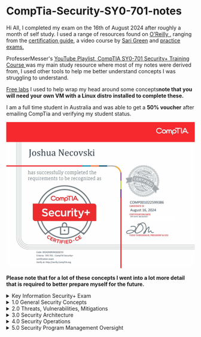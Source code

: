 # CompTia-Security-SY0-701-notes

Hi All, I completed my exam on the 16th of August 2024 after roughly a month of self study. I used a range of resources found on [O'Reilly ](https://www.oreilly.com/), ranging from the [certification guide](https://www.oreilly.com/library/view/comptia-security-sy0-701/9781835461532/), a video course by [Sari Green](https://www.oreilly.com/library/view/comptia-security-sy0-701/9780138251062/) and [practice exams.](https://www.oreilly.com/library/view/comptia-security-sy0-701/9780138225568/) 

ProfesserMesser's [YouTube Playlist, CompTIA SY0-701 Security+ Training Course ](https://www.youtube.com/playlist?list=PLG49S3nxzAnl4QDVqK-hOnoqcSKEIDDuv) was my main study resource where most of my notes were derived from, I used other tools to help me better understand concepts I was struggling to understand. 

[Free labs](https://www.101labs.net/comptia-security/) I used to help wrap my head around some concepts**note that you will need your own VM with a Linux distro installed to complete these.**

I am a full time student in Australia and was able to get a **50% voucher** after emailing CompTia and verifying my student status.

<img src="https://github.com/Feshovski/CompTia-Security-SY0-701-notes/blob/main/CompTIA%20Certificate.png?raw=true" width="600"/>

**Please note that for a lot of these concepts I went into a lot more detail that is required to better prepare myself for the future.**

<details>
<summary>Key Information Security+ Exam</summary>

# How to pass your SY0-701 Security+ Exam

## Pre-text

The most popular technology certification in the world

### Career Growth
- Security+ builds a great foundation

### Professional prerequisite
- Personal knowledge and satisfaction.

### Computing Technology Industry Association (CompTIA)
- The largest provider of vendor-neutral IT certifications
- Members include IT resellers, IT distributors, IT manufacturers, and IT training centers.

---

## Exam Specifications:

- **90-minute exam**, maximum of **90 questions**
- **Passing score**: 750 on a scale of 100-900

| Domain | % of Exam |
|--------|-----------|
| 1.0 - General Security Concepts | 12% |
| 2.0 - Threats, Vulnerabilities, and Mitigations | 22% |
| 3.0 - Security Architecture | 18% |
| 4.0 - Security Operations | 28% |
| 5.0 - Security Program Management and Oversight | 20% |

---

## Exam Types:

- **Multiple Choice**
  - Single, multiple answers

- **Performance-based**
  - Complete a task
  - Matching, sorting, drag-and-drop, etc.

---

## CompTIA Certification Objectives

- [Exam objectives](https://www.comptia.org/training/resources/exam-objectives/comptia-security-701-exam-objectives)
- Get as much hands-on as possible
- CompTIA Security+ labs


</details>

<details>
<summary>1.0 General Security Concepts</summary>
  
# 1.1 Security Controls
  
Security controls help prevent security events to help minimize impact and limit damage done by threat actors. Assets to consider are data, physical property, computer systems, and more.

### Technical Controls: Controls implemented using systems
- Operating system control
- Firewalls, anti-virus, etc.

### Managerial Controls: Administrative controls associated with security design and implementation
- Security policies, standard operating procedures
- Governance, policies, procedures, and strategies for managing risk within an organization
- Typically associated with legal

### Operational Controls: Controls implemented by people instead of systems
- Security guards, awareness programs
- Guard Shack

### Physical Controls: Limits physical access
- Guard shack can be physical or operational
- Fences, locks
- Badge readers

### Security Controls Categories
| Categories   | Preventive           | Deterrent            | Detective            | Corrective         | Compensating        | Directive                     |
|--------------|----------------------|----------------------|----------------------|--------------------|---------------------|------------------------------|
| Technical    | Firewall             | Splash Screen        | System logs          | Backup recovery    | Block instead of patch | File Storage policies        |
| Managerial   | On-boarding policy   | Threat of demotion   | Review login reports | Policies for reporting issues | Separation of duties | Compliance policies          |
| Operational  | Guard shack          | Front Reception Desk | Property patrols     | Contacting law enforcement | Guard duties        | Security Policy Training     |
| Physical     | Door lock            | Posted Warning Sign  | Motion detectors     | Fire Extinguisher  | Backup generator    | Signs: Authorised personnel only |

These are not inclusive lists: There are many categories of controls, and some organizations will combine types. There are multiple security controls for each category and type. Some security controls may exist in multiple types or categories. New security controls are created as systems and processes evolve. Your organization may use very different controls.

### Types of Security Controls

#### Preventive: Blocks access to a resource
**Prevent access:**
- Firewall rules
- Follow security policy
- Guard shack checks all identification
- Enable door locks

#### Deterrent: Discourages an intrusion attempt, does not directly prevent access
**Makes an attacker think twice:**
- Application splash screens
- Threat of demotion
- Front reception desk
- Posted warning signs

#### Detective: Identify and log an intrusion attempt, may not prevent access
**Find the issue:**
- Collect and review system logs
- Review login reports
- Regularly patrol the property
- Enable motion detectors

#### Corrective: Apply a control after an event has been detected, reverse the impact of an event, and continue operating with minimal downtime
**Correct the problem:**
- Restoring from backups can mitigate a ransomware infection
- Create policies for reporting security issues
- Contact law enforcement to manage criminal activity
- Use a fire extinguisher

#### Compensating: Control using other means, existing controls aren't sufficient, may be temporary
**Prevent the exploitation of a weakness:**
- Firewall blocks a specific application instead of patching the app
- Implement a separation of duties
- Require simultaneous guard duties
- Generator used after power outage

#### Directive: Direct a subject towards security compliance, a relatively weak security control
**Do this, please:**
- Store all sensitive files in a protected folder
- Create compliance policies and procedures
- Train users on proper security policy
- Post a sign for "Authorised Personnel Only"

# 1.2 The CIA Triad

The CIA Triad is an easy way to remember the fundamentals of I.T Security.

![image](https://github.com/user-attachments/assets/85255377-34d1-4bb9-98c7-9d9479815c8f)


### Confidentiality:
- Prevent disclosure of information to unauthorized individuals or systems.

### Integrity:
- Ensure data is stored and transferred as intended.

### Availability:
- Systems and networks must be up and running.

## Diving deeper into the above:

### Confidentiality: Certain information should only be known to certain people.
- Prevent unauthorized information disclosure.
- Encrypt messages so only certain people can read them.
- Selectively restrict access to a resource using access controls.
- Two-factor authentication.

### Integrity: Data is stored and transferred as intended.
- Any modification to the data would be identified.
- Hashing ensures integrity by producing a unique hash value for data; the value will change if the data is altered in any way.
- Digital signatures take a hash and encrypt it with an asymmetric encryption algorithm to further verify the integrity of the data.
- Certificates combined with digital signatures will further ensure verification.
- Non-repudiation provides proof of integrity, and can be asserted to be genuine.

### Availability: Information is accessible to authorized users.
- **Redundancy**: Build services that will always be available.
- **Fault tolerance**: Ensure that a system will continue to run even when a failure occurs.
- **Patching**: Ensure the systems are always as stable as possible and up to date with security patches to reduce the chances of an exploit.

# 1.2 Non-repudiation

You can't deny what you've said. It can be compared to signing a contract, your signature adds non-repudiation, and others can verify your signature.

### Proof of integrity:
Verify data does not change. The data remains accurate and consistent.

In Cryptography, we can use a hash:
- Represents data as a short string of text
- A message digest, a fingerprint
- If the data changes, the hash changes
- Doesn't necessarily associate data with an individual, it will only tell you if the data has changed

### Proof of origin:
- **Integrity**: Prove the message was not changed
- **Authentication**: Prove the source of the message
- **Non-repudiation**: Make sure the signature isn't fake

### Asymmetric Encryption:
- Sign with the private key and an associated public key.

### Creating a digital signature:
1. The sender uses their private key to encrypt (sign) a hash of the message, creating a digital signature.
2. The recipient uses the sender's public key to decrypt the digital signature. If the decrypted hash matches the hash of the received message, it verifies that the message was sent by the holder of the private key and that it has not been altered.

This method is used to ensure authenticity and integrity of the message, but not confidentiality.

# 1.2 AAA Framework: Authentication, Authorisation and Accounting

A security model used to control access to compute resources, ensure secure communication, and manage user identities.

### Identification:
This is who you claim to be, usually your username.

### Authentication:
To verify the identity of a user or system. It requires users to provide credentials to confirm their identity.
- Password login
- Biometric scanning
- Multi-factor authentication

### Authorisation:
Based on your identification and authentication, what access do you have?
- Access Control Lists (ACL)
- Role-based access controls (RBAC)
- Attribute-based access control (ABAC)

### Accounting:
To track user activities and resource usage. It involves logging and monitoring user actions to create an audit trail.
- Logging access attempts
- Tracking user actions
- Usage reports

An organisation has a trusted Certificate Authority (CA). Most organisations maintain their own CAs.

The organisation will create a certificate for a device, and it is further used as an authentication factor to verify that it really was digitally signed by the CA.

### Authorisation Models:

The user or device has now authenticated, and we need to apply an authorisation model. Associating individual users' access rights does not scale well. Using an authorisation model to define roles, organisations, attributes, and other types of characteristics is more effective.

The use of an authorisation model will help reduce complexity and create a clear relationship between the user and the resource. Instead of mapping every individual user to an abstraction (group), it is easier to allocate permissions to them all.

# 1.2 Gap Analysis

Where you are compared to where you want to be.  
The "gap" between the two.

A baseline will give you something to work towards, and an idea on where the goal should be. Also categorised as an internal set of goals.

### Compare and Contrast:
- Examine the current processes
- Research existing IT systems
- Evaluate existing security policies
- Identify weaknesses, along with the most effective processes

A detailed analysis can help examine broad security categories and break those into smaller, more manageable segments.

### The analysis report: The final comparison.
- Detailed baseline objectives
- A clear view of the current state

"How to get from where you are, to where you want to be"
![image](https://github.com/user-attachments/assets/7572ca03-6048-4740-9144-f44249b43186)

# 1.2 Zero Trust Security Model

Many networks are relatively open on the inside.

Zero Trust is a holistic approach to network security, covering every device, every process, and every user on the network.
- Never trust, always verify - Micro segmentation and least privilege access principles 
- Everything must be verified
- Nothing is inherently trusted
- Multi-factor authentication, encryption, system permissions, additional firewalls, monitoring and analytics, etc.

### Planes of operation: Split the network into functional planes
- Applies to physical, virtual, and cloud components.

### Data plane: 
The part of the device performing the security process, a switch, router, or firewall. Tools that help move data from one part of the network to another.
- Process the frames, packets, and network data
- Processing, forwarding, trunking, encrypting, NAT
![image](https://github.com/user-attachments/assets/30172513-a9c1-4362-aeb7-cac486dd2e49)


### Control plane: 
This is where we manage all of the actions occurring in the data plane.
- Define policies and rules
- Determine how packets should be forwarded
- Routing tables, session tables, NAT tables

### Adaptive Identity: 
A dynamic approach to managing user identities and access privileges within an IT environment.
- **Behavioural Analysis**: Monitoring and analysing user behaviour to detect anomalies that may indicate potential security risk.
- **Risk-Based Authentication**: Adjusting authentication requirements based on the assessed risk level, such as requiring multi-factor authentication for high-risk activities.
- **Contextual Awareness**: Considering various factors such as the user's location, device, and time of access to make real-time access decisions.
- **Continuous Monitoring**: Continuously assessing user activities to update risk profiles and dynamically adjust access controls.

### Threat Scope Reduction:
- Decrease the number of possible entry points.

### Policy-Driven Access Control:
- Combine the adaptive identity with a predefined set of rules.

### Security Zones: 
Security is more than a one-to-one relationship.

Where are you coming from and where are you going:
- Trusted, untrusted
- Internal network, external network
- VPN 1, VPN 5, VPN 11
- Marketing, IT, accounting, human resources.

Using Zones may be enough by itself to deny access:
- For example, Untrusted to Trusted zone traffic.
Some zones are implicitly trusted:
- For example, Trusted to Internal zone traffic.

### Policy Enforcement Point (PEP): 
Subjects and systems, end-users, applications, and non-human entities.
- A gatekeeper, all traffic must pass through this point to decide if the traffic is allowed through the PEP or not.
- Allow, monitor, and terminate connections.

### Applying Trust in the Planes:

#### Policy Decision Point (PDP):
- There's a process for making an authentication decision.

#### Policy Engine:
- Evaluates each access decision based on policy and other information sources.
- Grant, deny, or revoke access.

#### Policy Administrator:
- Communicates with the policy enforcement point.
- Generates access tokens or credentials.
- Tells the PEP to allow or disallow access.
  
### Zero Trust Across Planes
![image](https://github.com/user-attachments/assets/8aac0e3d-50c0-4e1e-a5eb-98653bd7b0e2)

# 1.2 Physical Security

### Barricades / Bollards: Prevent access
- Channel people through a specific access point
- Keeps other things out
- Allow people, prevent cars and trucks
- Identify safety concerns and prevent injury
- Can be used to an extreme: concrete barriers/bollards, moats.

### Access Control Vestibules: 
A room you must pass through to gain access to the rest of the building.
- All doors are normally unlocked, opening one door causes others to lock.
- Or all doors are normally locked, unlocking one door prevents others from being unlocked.
- One door open/other locked. When one is open, the other cannot be unlocked.
- One at a time, controlled groups, managed through an area.
- They are designed to allow or control access through a particular area.

### Fencing: 
Builds a perimeter, usually very obvious.
- Transparent or opaque, see through the fence (or not)
- Robust
- Prevent climbing, razor wire or built high.

### Video Surveillance: 
CCTV, can be used to replace physical guards.
- Camera features are important, motion recognition to alarm and alert when something moves.
- Object detection can identify a license plate or person's face.
- Networked together and recorded over time.

### Guards and Access Badges:
- Physical protection at the reception area of a facility.
- Validates identification of existing employee.
- Two-person integrity/control to minimize exposure to an attack, no single person has access to a physical asset.
- Access badge to provide a picture, name, or other details, it must be worn at all times and is electronically logged.

### Lighting: 
More light means more security.
- Attackers avoid the light, Non-IR cameras can see better.
- Specialized design for better overall light, lighting angles may be important for facial recognition.

### Sensors: 
Infrared, detects infrared radiation in both light and dark areas, common in motion detectors.
- Pressure, detects a change in force, floor, and window sensors.
- Microwave detects movement across a large area.
- Ultrasonic signals receive reflected sound waves, it will detect motion and collision detection, etc.

# 1.2 Deception and Disruption

### Honeypots: Attracts the bad guys and trap them there.
- Helps you see what type of attacks are being used and what type of systems they are trying to attack.
- Virtual world that attracts automated systems/attackers.

### Honeynets: 
A real network including more than a single device.
- Servers, workstations, routers, switches, firewalls, etc.
- A larger deception network with one or more honeypots in hopes to keep attackers interested.

### Honeyfiles: 
Attract attackers with fake files/information.
- Something bright and shiny
- Bait for the honeynet (e.g., `passwords.txt`)
- Add many honeyfiles to file shares.
- An alert is sent if the file is accessed, a virtual bear trap.

### Honeytokens: 
Traceable data to track the malicious actors.
- Adds traceable data to the honeynet.
- If the data is stolen, you'll know where it came from.
- API credentials that do not actually provide access but a notification is sent to you when they're used.
- Fake email addresses, constantly monitor the internet to see who posts it.
- Honeytokens can be any type of data, database records, browser cookies, web page pixels, etc.

# 1.3 Change Management

### How to make a change: 
You need to go through a formal process to make sure the change will work properly.
- Upgrade software
- Patch an application
- Change firewall configuration
- Modify switch ports

One of the most common risks in the enterprise:
- Occurs very frequently
- A system that is less updated is probably less secure
- Often overlooked or ignored

### Have clear policies:
- Frequency, duration, installation process, rollback procedures.

Sometimes extremely difficult to implement:
- It's hard to change corporate culture.

### Change Approval Process:
A formal process for managing change to maintain the uptime and availability of our systems and ensure everyone is informed.
- Avoid downtime, confusion, and mistakes.

A typical approval process:
1. Complete the request forms
2. Determine the purpose of the change
3. Identify the scope of the change
4. Schedule a date and time for the change
5. Determine affected systems and the impact
6. Analyze the risk associated with the change
7. Get approval from the change control board
8. Get end-user acceptance after the change is complete.

### Ownership:
Involves assigning responsibility for managing and overseeing the change process to specific individuals or groups.
- Clear accountability
- Decision-making authority
- Leadership and guidance

### Stakeholders:
- Individuals or groups affected by or having an interest in the change
- Support and buy-in
- Providing input and feedback
- Managing resistance, addressing concerns early
- Maintaining communication

### Impact Analysis:
- Assess how the change will affect various aspects of the organization
- Identify risk
- Evaluating effects on business processes
- Planning resource allocation
- Setting expectations

### Determine a risk value:
- High, medium, or low.

The risks can be minor or far-reaching:
- The "fix" doesn't really fix anything
- The fix breaks something else
- Operating system failures
- Data corruption

### What's the risk with not making the change?
- Security vulnerability
- Application unavailability
- Unexpected downtime to other services

### Test results: Sandbox Testing Environment
- You can perform as many tests as you'd like and you'd have no effect on production systems.
- A technological safe space where you can make mistakes, try different techniques and perform extensive testing after the fact to see if the update worked correctly.
- Try the upgrade and apply the patch.
- Test and confirm before deployment.
- Confirm the backout plan, move everything back to the original. A sandbox can't consider every possibility.

### Backout Plan:
You should always have a way to revert your changes, prepare for the worst, hope for the best.
- Always create backups before making any changes to a system.

### Maintenance window: 
Finding time to implement a change.
- When is the change happening? 
- During the workday may not be the best option. Potential downtime would affect a large part of production.
- Overnights are often a better choice. (Especially challenging for 24-hour production schedules)
- The time of the year may be a consideration, retail networks are frozen during the holiday season.

### Standard Operating Procedure:
Change management is critical; it affects everyone in the organization.
- The process must be well documented
- Should be available on the intranet with all standard processes and procedures
- Changes to the process are reflected in the standard.


# 1.3 Technical Change Management

### Put the change management process into action: 
Execute the plan.
- There's no such thing as a simple upgrade, it can have many moving parts.
- Separate events may be required.
- Change management is often concerned with "what" needs to change.
- The technical team is concerned with "how" to change it.

### Allow/Deny list: 
Any application can be dangerous.
- Vulnerabilities
- Trojan Horses
- Malware
- Security Policy can control app execution, allow/deny list.

#### Allow List:
- Nothing runs unless it's approved.
- Very restrictive.

#### Deny List:
- Nothing on the "bad list" can be executed.
- Antivirus, anti-malware.

### Restricted Activities:
- The scope of a change is important, defines exactly which components are covered.
- A change approval isn't permission to make any change, the change control approval is very specific.
- The scope may need to be expanded during the change window, it's impossible to prepare for all possible outcomes.
- The change management process determines the next steps, there are processes in place to make sure the change is successful.

### Downtime:
Services will eventually be unavailable.
- The change process can be disruptive.
- Usually scheduled during non-productive hours.
- For systems working 24/7, try to prevent any downtime by switching to a secondary system, upgrade the primary, then switch back.
- Minimize any downtime events, the process should be as automated as possible, switch back to secondary system if issues appear, should be part of the backout plan.
- Send emails and calendar updates.

### Restarts: 
It's common to require a restart.
- Implement the new configuration.
- Reboot the OS, power cycle the switch, bounce the service.
- Can the system recover from a power outage?

### Legacy Applications:
Some applications were here before you arrived.
- They'll be here when you leave.
- Often no longer supported by the developer, you're not the support team.
- Fear of the unknown, face your fears and document the system. It may not be as bad as you think!
- May be quirky, create specific processes and procedures. You'll become the expert!!

### Dependencies: 
To complete A, you must complete B.
- A service will not start without other active services.
- An application requires a specific library version.
- Modifying one component may require changing or restarting other components, this can be challenging to manage.
- Dependencies may occur across systems, upgrade the firewall code first, then upgrade the firewall management software.

### Documentation: 
It can be challenging to keep up with changes.
- Documentation can become outdated very quickly.
- Required with the change management process.
- Updating diagrams, modifications to network configurations, address updates.
- Updating policies/procedures, adding new systems may require new procedures.

### Version Control: 
Track changes to a file or configuration data over time.
- Easily revert to a previous setting.
Many opportunities to manage versions, router configurations, Windows OS patches, application registry entries.


# 1.4 Public Key Infrastructure (PKI) and Cryptography

### Policies, procedures, hardware, software, people:
- Responsible for creating, distributing, managing, storing, and revoking digital certificates.
- This is a big endeavor and requires a lot of planning.
- PKI is also referred to as the binding of public keys to people or devices, the certificate authority. It's all about trust.

### Symmetric Encryption: A single, shared key
- Encrypt with the key.
- Decrypt with the same key.
- If it gets out, you'll need a new key.
- Secret key algorithm, a shared secret.
- Doesn't scale very well, challenging to distribute.
- Difficult above 10 or more members.
- Very fast to use, less overhead than asymmetric encryption, often combined with asymmetric encryption.


### Asymmetric Encryption: Two or more mathematically related keys
- Private key, kept private.
- Public key, anyone can see this key.
- The private key is the only key that can decrypt data encrypted with the public key. You can't derive the private key from the public key.

### The Key Pair: Asymmetric encryption, Public Key Cryptography
- Everyone can have the public key, only Alice has access to the private key.
![image](https://github.com/user-attachments/assets/68ce42cf-884b-4377-bb29-33a9b31ad101)


### Key Generation:
- Build both the public and private key at the same time.
- Lots of randomization.
- Large prime numbers.
- Lots and lots of maths.

### Key Escrow: Someone else holds your decryption keys
- Your private keys are in the hands of a third party.
- This may be within your own organization.
- This can be a legitimate business arrangement, a business might need access to employee information.
- Government agencies may need to decrypt partner data.
- Handing your private key to someone else may seem controversial; however, it is sometimes necessary.


# 1.4 Encrypting Data

### Encrypting stored data, protecting data on storage devices:
- SSH, hard drive, USB drive, cloud storage, etc.
- This is data at rest.

### Full-disk and partition/volume encryption:
- BitLocker, FileVault, etc.

### File Encryption:
- EFS (Encrypting File System).
- Many third-party utilities perform the same result.

### Database Encryption: Protecting stored data, and the transmission of that data:
- Transparent encryption: Encrypts all database information with a symmetric key.
- Record-level encryption: Encrypt individual columns, use separate symmetric keys for each column.
- Transport encryption: Protect data traversing the network. Browsers communicate using HTTPS.
- VPN (Virtual Private Network): Encrypts all data transmitted over the network, regardless of the application. Client-based VPN using SSL/TLS, site-to-site VPN using IPsec.

### Encryption Algorithms: There are many different ways to encrypt data, the same formula must be used during encryption and decryption:
- Both sides decide on the algorithm before encrypting data, the details are often hidden from the end-user.
- There are advantages and disadvantages between algorithms: Security level, speed, complexity of implementation.

### Cryptographic Keys: There is very little that isn't known about the cryptographic process:
- The algorithm is usually a known entity.
- The only thing you don't know is the key.
- The key determines the output, encrypted data, hash value, digital signature.
- Similar to a door lock.

### Key Lengths: Larger keys tend to be more secure:
- Prevent brute-force attacks.
- Attackers can try every possible key combination.

### Symmetric Encryption:
- 128-bit or larger symmetric keys are common.
- These numbers get larger and larger as time goes on.

### Asymmetric Encryption:
- Complex calculations of prime numbers.
- Larger keys than symmetric encryption.
- Common to see key lengths of 3072 bits or larger.

### Key Stretching: Make a weak key stronger by performing multiple processes:
- Hash a password, hash the hash of the password, and continue.
- Brute-force attacks would require reversing each of those hashes, they'd have to spend much more time to decrypt.


# 1.4 Key Exchange

### A logistical challenge: How do you share an encryption key across an insecure medium without physically transferring the key?

#### Out-of-band key exchange: Don't send the symmetric key over the net:
- Telephone
- Courier
- In-person, etc.

#### In-band key exchange: On the network:
- Protect the key with additional encryption.
- Use asymmetric encryption to deliver a symmetric key.

#### Real-time encryption/decryption: Share a symmetric session key using asymmetric encryption:
- Client encrypts a random (symmetric) key with a server's public key.
- The server decrypts this shared key and uses it to encrypt data.
- This is the session key.

#### Symmetric key from asymmetric keys:
- Use public and private key cryptography to create a symmetric key.


# 1.4 Encryption Technologies

### Trusted Platform Module (TPM)
- A specification for cryptographic functions.
- Cryptography hardware on a device.
- Cryptographic processor, random number generator, key generators.
- Persistent memory, unique keys burned in during manufacturing.
- Versatile memory, stores keys, hardware configuration information, securely stores BitLocker keys.
- Password protected, no dictionary attacks.

### Hardware Security Module (HSM)
- Securely stores thousands of cryptographic keys.
- Used in large environments.
- Clusters, redundant power.
- High-end cryptographic hardware, plug-in card or separate hardware device.
- Key backup, secure storage in hardware.
- Cryptographic accelerators, offload CPU overhead from other devices.

### Key Management System
- On-premises, cloud-based, many different keys for many different services.
- Manage all keys from a centralized manager, separate the encryption keys from the data.
- Create keys for specific services or cloud providers (SSL/TLS, SSH, etc.).
- Associate keys with specific users, rotate keys on regular intervals.
- Log key use and important events.

### Keeping Data Private
- Our data is located in many different places: mobile phones, cloud, laptops, etc.
- The most private data is often physically closest to us.
- Attackers are always finding new techniques, it's a race to stay one step ahead.
- Data is changing constantly, we need to keep the data protected.

### Secure Enclave
- A protected area for our secrets.
- Often implemented as a hardware processor.
- Isolated from the main processor.
- Many different technologies and names.
- Provides extensive security features.
- Has its own boot ROM.
- Monitors the system boot process.
- True random number generator.
- Real-time memory encryption.
- Root cryptographic keys.
- Performs AES encryption in the hardware device AND MORE.


# 1.4 Data Obfuscation

### The Process of Making Something Easy to Understand to Making It Unclear
- It's now much more difficult to understand.
- If you know how the obfuscation is done, you'll be able to gain access to the data.
- The idea is you're hiding information in plain sight. Only if you know how it's hidden, you'll recognize there's data hidden within that object.
- Hiding information inside an image is known as Steganography.

### Steganography
- Greek for "Concealed writing."
- Security through obscurity.
- The message is invisible, but it's stored within the data contained within the image.
- The covertext, the container document or file.

#### Common Steganography Techniques:
- **Network-based**: Embed message in TCP packets.
- **Image-based**: Embed the message in the image itself.
- **Invisible Watermarks**: Yellow dots on printers (machine identification code).
- **Audio Steganography**: Modify the digital video file, interlace a secret message within the audio. Similar technique to image steganography.
- **Video Steganography**: A sequence of images, use image steganography on a larger scale, manage the signal-to-noise ratio, potentially transfer much more information.

### Tokenization
- Replace sensitive data with a non-sensitive placeholder.
- Example: SSH 266-12-1112 becomes 691-61-8539. We are able to match the two together behind the scenes and transfer it across the network. On the other side, it will make that switch to what the actual number might be.
- An attacker capturing the card numbers can't use them later.
- This isn't encryption or hashing, as the original data and token aren't mathematically related.
![image](https://github.com/user-attachments/assets/18a49b79-71e7-48ca-864a-f8b45fcc924d)


### Data Masking
- Data obfuscation, hide some of the original data.
- Protects PII (Personally Identifiable Information) and other sensitive data.
- May only be hidden from view, the data may still be intact in storage. Control the view based on permissions.
- Many different techniques: substituting, shuffling, encrypting, masking out, etc.

# 1.4 Hashes

### The Process That Transforms Input Data of Any Size into a Fixed-Length String of Characters
- Represent data as a short string of text.
  - A message digest.
  - Fingerprint.

### One-Way Trip
- Impossible to recover the original message from the digest.
- Used to store passwords, ensuring confidentiality.

### Verify a Downloaded Document is the Same as the Original
- Ensures **Integrity**.

### Can Be a Digital Signature
- Provides **Authentication**.
- Ensures **Non-repudiation**.
- Ensures **Integrity**.

### Collision
- Hash Functions:
  - Take an input of any size.
  - Create a fixed-size string.
  - The result is a message digest or checksum.

#### The Hash Should Be Unique
- Different inputs should never create the same hash.
- If they do, it's a **collision**.
![image](https://github.com/user-attachments/assets/ed896ca3-efdd-4e4a-a64d-2fab905b7c4e)

#### MD5 Has a Collision Problem
- Found in 1996.
- **Don't use MD5 for anything important**.

### Practical Hashing: Verify a Downloaded File
- Hashes may be provided on the download site.
- Compare the downloaded file hash with the posted hash value to verify integrity.

### Password Storage
- Instead of storing the password, store a **salted hash**.
- Compare hashes during the authentication process.
- **Nobody ever knows your actual password**.

### Adding Some Salt
- **Salt**: Random data added to a password when hashing.
  - Every user gets their own random salt, the salt is commonly stored with the password.
  - **Rainbow tables** won't work with salted hashes, as an additional random value is added to the original password.
  - This slows down brute-force attempts, though it doesn't completely stop reverse engineering.

### Digital Signatures
- Proves the message was not changed: **Integrity**.
- Proves the source of the message: **Authentication**.
- Ensures the signature isn't fake: **Non-repudiation**.

#### Sign with the Private Key
- The message doesn't need to be encrypted.
- **Nobody else can sign this**.

#### Verify with the Public Key
- Any change in the message will invalidate the signature.


# 1.4 Blockchain Technology

### A Distributed Ledger to Track Transactions
- Everyone on the blockchain network maintains the ledger.
- Records and replicates to anyone and everyone.
- Practical applications include:
  - Payment processing.
  - Digital identification.
  - Supply chain monitoring.
  - Digital voting.

### The Blockchain Process
1. **Transaction Request**: The transaction could be any digital transaction, such as transferring bitcoins, medical records, data backups, or transferring house title information.
2. **Transaction Sent to Network**: The transaction is sent to every computer (or node) in a decentralized network to be verified.
3. **Verification and Block Creation**: The verified transaction is added to a new block of data, containing other recently verified transactions.
4. **Secure Code Calculation**: A secure code (hash) is calculated from the previous blocks of transaction data in the blockchain. The hash is added to the new block of verified transactions.
5. **Block Addition**: The block is added to the end of the blockchain, and the blockchain is updated across all nodes in the network for security.

### Security of the Blockchain
- If any blocks are altered, its hash and all following hashes in the chain are automatically recalculated.
- The altered chain will no longer match the chains stored by the rest of the network and will be rejected.


# 1.4 Certificates

### Public Key Certificates
- **Binds a public key** with a digital signature and other details about the key holder.
- **A digital signature** adds trust, and Public Key Infrastructure (PKI) uses certificate authorities (CAs) for additional trust.
- **Web of Trust** adds other users for additional trust.

### Certificate Creation
- Can be built into the OS:
  - Part of Windows Domain Services.
  - Many third-party options available.

### What’s in a Digital Certificate?
- **X.509**: Standard format.
- Certificate details include:
  - Serial number.
  - Version.
  - Signature algorithm.
  - Issuer.
  - Name of certificate holder.
  - Public key.
  - Extensions.
  - And more.

### Root of Trust
- **Everything associated with IT security requires trust**, a foundational characteristic.
- How to build trust from something unknown?
  - Someone/something trustworthy provides their approval.
- The **root of trust** refers to an inherently trusted component, such as hardware, software, firmware, or another component:
  - Hardware Security Module (HSM), Secure Enclave, Certificate Authority, etc.

### How to Trust an Unknown Entity?
- **Use a trusted third party or authority**:
  - A Certificate Authority (CA) digitally signs a website certificate; trust the CA, and therefore trust the website.
  - Real-time verification ensures continued trust.

### Third-party Certificate Authorities
- Built into your browser.
- Purchase your website certificate, and it will be trusted by everyone's browser.
- CA is responsible for vetting the request and confirming the certificate owner. Additional verification may be required by the CA.

### Certificate Signing Requests
- Used for requesting certificates from a CA.
![image](https://github.com/user-attachments/assets/b6003834-6b9b-4e9d-911c-0d4c2cd450dd)

### Private Certificate Authorities
- **You are your own CA**:
  - Build it in-house.
  - Your devices must trust the internal CA.
  - Needed for medium-to-large organizations with many web servers and privacy requirements.
  - Implement as part of your overall computing strategy using solutions like Windows Certificate Services or OpenCA.

### Self-signed Certificates
- Internal certificates don’t need to be signed by a public CA.
  - Your company is the only one that needs to use it, so there’s no need to purchase trust for devices that already trust you.
  - Build your own CA, issue your own certificates signed by your internal CA.
  - Install the CA certificate/trusted chain on all devices to ensure they trust any certificates signed by your internal CA.

### Wildcard Certificates: Subject Alternative Name (SAN)
- Extension to an X.509 certificate.
- Lists additional identification information.
- Allows a certificate to support many different domains.
- Wildcard domain certificates are based on the name of the server and will apply to all server names in a domain.

### Key Revocation: Certificate Revocation List (CRL)
- Maintained by the Certificate Authority (CA).
- Can contain many revocations in a large file.
- Changes regularly, for example, due to vulnerabilities like Heartbleed (in OpenSSL).

### OSCP Stapling: Online Certificate Status Protocol
- Provides scalability for OCSP checks.
- The CA is responsible for responding to all client OCSP requests, which may not scale well.
- The certificate holder verifies their own status. Status information is stored on the certificate holder’s server.
- OCSP status is "stapled" into the SSL/TLS handshake, digitally signed by the CA.
</details>


<details>
<summary>2.0 Threats, Vulnerabilities, Mitigations</summary>

# 2.1 Threat Actors

**Definition**  
The entity responsible for an event impacting the security of another entity, also known as a malicious actor.

### Purpose
- Useful to categorize the intention or motivation behind an attack.
- Helps determine:  
  - **Why** the attack is happening  
  - **Whether** it’s directed or random  

### Attributes of Threat Actors
- **Internal/External**
- **Resource Funding**

### Level of Sophistication/Capability
- Could range from running scripts blindly to creating custom malware and scripts.

### Motivation
- Determines the purpose behind an attack, which could include:  
  - Data exfiltration, espionage, service disruption, blackmail, financial gain, etc.

---

### Examples of Threat Actor Groups

| Threat Actor      | Location | Resources      | Sophistication | Possible Motivations                          |
|-------------------|----------|----------------|----------------|-----------------------------------------------|
| Nation State      | External | Extensive      | Very High      | Data exfiltration, philosophical, revenge, disruption, war |
| Unskilled         | External | Limited        | Very Low       | Disruption, data exfiltration, philosophical beliefs |
| Hacktivist        | External | Some funding   | Can be high    | Philosophical beliefs, revenge, disruption/chaos |
| Insider Threat    | Internal | Many Resources | Medium         | Revenge, financial gain                       |
| Organised Crime   | External | Often extensive| Very high      | Financial                                     |
| Shadow IT         | Internal | Many resources | Limited        | Philosophical beliefs, revenge                |

---

## Detailed Descriptions of Threat Actor Groups

### Nation States
- **Characteristics**: Highly sophisticated, commonly known as advanced persistent threats (APTs).
- **Motivations**: Data exfiltration, philosophical beliefs, revenge, disruption, warfare.
- **Capabilities**: Military-level control, attacks on utilities and financial sectors.
  
### Unskilled Attackers
- **Characteristics**: Often run pre-made scripts without a deep understanding of them.
- **Motivations**: Disruption, data exfiltration, and personal challenge.
- **Capabilities**: Limited, may be internal or external actors.

### Hacktivists
- **Characteristics**: Hackers with a specific purpose, usually motivated by ideology.
- **Motivations**: Philosophical beliefs, revenge, disruption/chaos.
- **Capabilities**: Range from limited to sophisticated, involving DoS, defacement, document leaks.

### Insider Threats
- **Characteristics**: Internal employees with access to sensitive information.
- **Motivations**: Revenge, financial gain.
- **Capabilities**: Access to internal resources makes them a significant threat.

### Organised Crime
- **Characteristics**: Professional criminal organizations, highly organized.
- **Motivations**: Financial profit.
- **Capabilities**: High sophistication, access to advanced hacking tools and infrastructure.

### Shadow IT
- **Characteristics**: Internal staff circumventing official IT processes, building unsanctioned infrastructure.
- **Motivations**: Work flexibility, philosophical beliefs, or dissatisfaction with IT.
- **Capabilities**: Often limited resources but may use cloud services to bypass restrictions.

# 2.2 Common Threat Vectors

**Definition**  
A method used by an attacker to gain access to or infect a target. Also called an attack vector.

- **Purpose**: Threat actors put significant effort into finding vulnerabilities.
- **Focus**: IT security professionals continuously monitor these vectors to protect against existing threats and to identify new ones before attackers do.

---

### Types of Threat Vectors

#### Message-Based Vectors
- **Overview**: A major vector, often through phishing.
- **Methods**:
  - **Email**: Malicious links, phishing sites.
  - **SMS (Smishing)**: Phishing attacks via text messages.

#### Phishing Attacks
- **Common Forms**: Links in emails, texts, or IMs.
- **Intent**: Often to deliver malware or engage in social engineering scams like invoice or cryptocurrency scams.

#### Image-Based Vectors
- **Difficulty**: Harder to identify threats embedded in images.
- **Methods**:
  - **SVG Files**: Can contain HTML injections or JavaScript.
  - **XSS (Cross-Site Scripting)**: Injects malicious scripts into trusted applications.

#### File-Based Vectors
- **Overview**: Malicious code hidden in files.
- **File Types**: PDF, ZIP/RAR, and other compressed formats.

#### Voice Call Vectors (Vishing)
- **Methods**:
  - **Spam over IP**: High-volume automated calls.
  - **War Dialing**: Attempting to connect to multiple phone numbers.
  - **Call Tampering**: Disrupting voice calls, often as a form of DoS.

#### Removable Device Vectors
- **Device Types**: USB flash drives, among others.
- **Risks**:
  - **Air-gapped Networks**: Can introduce malware even in isolated systems.
  - **Data Exfiltration**: Massive data extraction with zero network bandwidth.

#### Vulnerable Software Vectors
- **Overview**: Security flaws in software require frequent updates.
- **Categories**:
  - **Client-Based**: Vulnerabilities in user-installed applications.
  - **Agentless**: Compromised server software affecting all clients.

#### Unsupported Systems Vector
- **Risk**: Unpatched, outdated systems pose significant vulnerabilities.
- **Solution**: Maintain an inventory and ensure all systems are up-to-date.

#### Unsecure Network Vectors
- **Types**:
  - **Wireless**: Outdated protocols (e.g., WEP, WPA), unsecured networks.
  - **Wired**: Lack of security measures like 802.1X.
  - **Bluetooth**: Vulnerable to reconnaissance and exploitation.

#### Open Service Ports
- **Risk**: Open TCP/UDP ports increase attack surface.
- **Challenge**: Each open port presents a potential entry point.

#### Default Credentials
- **Issue**: Default usernames and passwords can provide attackers with administrator access.

#### Supply Chain Vectors
- **Methods**:
  - **Tampering**: Malicious alterations in manufacturing or infrastructure.
  - **Compromised Equipment**: Counterfeit or vulnerable hardware, as seen in notable breaches like the 2013 Target credit card breach and counterfeit Cisco switches in 2020.

# 2.2 Phishing

**Definition**  
Phishing is a form of social engineering and scam where attackers trick individuals into revealing sensitive information or installing malware. Common targets include usernames, passwords, credit card details, and more.

---

### Signs of a Phishing Email
- **URL Checks**: Look for inconsistencies or slight variations.
- **Visual Cues**: Odd fonts, unusual spacing, or other irregularities.
- **Overall Feel**: Often something will seem "off."

---

### Techniques Used in Phishing

- **Digital Sleight of Hand**: Using tactics to obscure or misdirect attention.
- **Typosquatting**: Creating fake URLs that resemble legitimate ones (URL hijacking).
- **Pretexting**: Fabricating a believable story to gain trust and information.
- **Character Play**: The attacker pretends to be someone trustworthy in a fabricated situation.

---

### Types of Phishing

#### Vishing
- **Definition**: Voice phishing conducted over the phone or voicemail.
- **Common Tactics**:
  - **Caller ID Spoofing**: Making the call appear from a trusted source.
  - **Fake Security Checks**: Posing as bank or tech support representatives.

#### Smishing
- **Definition**: SMS phishing done via text message.
- **Common Tactics**:
  - **Spoofed Sender ID**: Messages appear to be from a trusted source.
  - **Link Forwarding**: Requests to click links or provide personal details.

#### Phishing with Different Bait
- **Definition**: Combines phishing with other social engineering tactics.
- **Goal**: Broaden the approach to increase the chances of success.

# 2.2 Impersonation

**Definition**  
Impersonation occurs when an attacker pretends to be someone they are not in order to trick individuals into revealing personal information.

---

### Tactics in Impersonation

#### Eliciting Information
- **Technique**: Extracting information from a target without them realizing it.
- **Common Scenarios**: Often used in vishing, where attackers find it easier to extract information over the phone.
- **Psychology**: Relies on well-documented psychological techniques to manipulate the victim.

#### Identity Fraud
- **Definition**: Using someone else’s identity for malicious purposes.
- **Common Examples**:
  - **Credit Card Fraud**: Attacker makes purchases with your credit card or opens a new one.
  - **Bank Fraud**: Attacker gains access to your account or opens a new account in your name.
  - **Loan Fraud**: Taking out loans using your identity.
  - **Government Benefits Fraud**: Claiming benefits or entitlements under your name.

---

### How to Protect Against Impersonation

- **Avoid Volunteering Information**: Do not share unnecessary personal details.
- **Protect Sensitive Details**: Refrain from disclosing personal information, such as your birthday, SSN, address, etc.
- **Always Verify**: Before revealing sensitive information, verify the identity of the requester.
- **Encourage Verification**: Especially important in organizations that handle valuable information. Implement a call-back process or verify through trusted third parties.

# 2.2 Watering Hole Attack

**Definition**  
A watering hole attack is a cyberattack strategy that targets specific groups of users by infecting websites that they frequently visit. This tactic enables attackers to spread malware to all visitors of the compromised site.

---

### Steps in a Watering Hole Attack

1. **Identify Targeted Websites**  
   - Attackers research and determine websites that the targeted group frequently uses.
   - Examples:
     - Common local sites (e.g., coffee shops, sandwich shops)
     - Industry-related websites and forums

2. **Infect the Site**  
   - The attacker finds vulnerabilities in the chosen website and exploits them to inject malicious code.
   - Infection methods may include:
     - Exploiting website vulnerabilities
     - Using infected email attachments sent to the site’s administrators or users

3. **Impact on All Visitors**  
   - Once infected, the site spreads malware to all its visitors, effectively compromising multiple users within the targeted group.

---

### Mitigating Watering Hole Attacks

While there is no foolproof method to prevent a watering hole attack, the following strategies can help mitigate its impact:

- **Defense-in-Depth (Layered Defense)**: Implement multiple security layers to increase resistance against various attack vectors.
- **Firewall and Intrusion Prevention Systems (IPS)**: Block malicious network traffic before it reaches the internal network.
- **Anti-Virus / Anti-Malware**: Regularly update signature definitions to detect and prevent known threats.

# 2.2 Other Social Engineering Attacks

### Misinformation/Disinformation

- **Misinformation**: False or inaccurate information spread unintentionally, often due to lack of verification. This can mislead individuals or groups without malicious intent.
- **Disinformation**: Deliberately false information intended to deceive. Often used in targeted campaigns to manipulate opinions, beliefs, or actions.

Both misinformation and disinformation can influence decision-making, especially when propagated through social media or other trusted communication channels.

---

### Brand Impersonation

- **Definition**: A tactic where attackers pretend to represent a well-known brand, often to build trust and extract sensitive information from victims.
- **Common Examples**:
  - Fake customer support messages from well-known companies
  - Phishing emails designed to look like official brand communications

Brand impersonation can lead to various attacks, including phishing, malware distribution, and financial scams, by exploiting a brand's established reputation and user trust.

--- 

### Protection Against These Attacks

1. **Verify Information Sources**: Check the credibility of sources, especially with sensitive or influential information.
2. **Examine URLs and Email Domains**: Many brand impersonation attempts use similar but slightly altered domain names.
3. **Report Suspicious Content**: Notify relevant authorities or organizations if you encounter potential misinformation, disinformation, or brand impersonation.

# 2.3 Memory Injection

Memory injection is a technique used by attackers to insert malicious code directly into the memory of a legitimate process, allowing malware to run without creating separate, easily detectable processes.

### Key Concepts

- **Memory as Software**: The software on a computer, including malware, is loaded and runs in memory.
- **Memory Forensics**: Analyzing memory can uncover malicious code embedded in active processes.

---

### Memory Components

Memory contains various elements that malware may exploit:
  - **DLLs (Dynamic Link Libraries)**: Shared code libraries used by multiple applications.
  - **Threads**: Units of execution within processes.
  - **Buffers**: Temporary storage for data being processed.
  - **Management Functions**: Control and manage resources within applications.

---

### Malware Injection Techniques

- **Malware Process**: Malware may run as a standalone process or attach itself to a legitimate one.
- **Process Injection**: Malware is inserted into the memory of an existing, legitimate process, making it harder to detect.

---

### DLL Injection

- **What Is DLL Injection?**: A common method of memory injection in Windows environments, where attackers load a malicious DLL into the memory space of a legitimate application.
- **How It Works**: By injecting a path to a malicious DLL, attackers can execute code within the target process, often evading detection by security software.

Memory injection techniques like DLL injection allow attackers to conceal malware within trusted applications, enabling covert and persistent attacks.

![image](https://github.com/user-attachments/assets/fd7d2aad-1886-4290-bb5b-37587965b4a0)

# 2.3 Buffer Overflows

Buffer overflow is an attack where more data is written to a buffer—a temporary data storage area in memory—than it can hold. This excess data "overflows" into adjacent memory locations, potentially corrupting or overwriting critical data.

### How Buffer Overflows Work

- **Overflow Mechanism**: When a buffer receives more data than it is allocated, the overflow spills into adjacent memory spaces.
- **Memory Corruption**: This can disrupt or overwrite data, causing unexpected behavior in the application.

---

### Exploitation and Impact

Attackers can use buffer overflow vulnerabilities to manipulate a program’s execution, often with severe outcomes:
  - **Crashes**: Force the program to crash, resulting in a denial of service.
  - **Unauthorized Access**: Alter the program’s execution flow to gain unauthorized access to sensitive areas.
  - **Execution of Malicious Code**: Inject and execute malicious code, often allowing the attacker to take control of the system.

Buffer overflows are a critical security concern, especially in applications that handle large volumes of input data, as they can enable attackers to compromise system integrity and security.

# 2.3 Race Conditions

A race condition occurs when a system or device tries to perform two or more operations simultaneously, but the correct execution depends on these operations happening in a specific sequence. Race conditions can lead to unexpected behavior and security vulnerabilities if the sequence is disrupted.

### Time-of-Check to Time-of-Use (TOCTOU) Attack

One common example of a race condition vulnerability is the **TOCTOU (Time-of-Check to Time-of-Use)** attack, where an attacker manipulates the time gap between checking a resource and using it.

#### How TOCTOU Works:
  - **Check**: The system performs a check on a resource or condition.
  - **Use**: The system then proceeds based on the results of that check.
  - **Attack Window**: An attacker exploits the time gap between these steps, modifying the resource or condition after the check but before its use.

### Potential Impacts
Race conditions, and especially TOCTOU attacks, can lead to unauthorized actions, such as:
  - **Escalation of Privileges**: Gaining access to higher privileges by altering permissions during the gap.
  - **Data Corruption**: Changing critical data, causing system instability or incorrect results.
  - **Access Control Bypass**: Bypassing access controls by exploiting timing gaps.

Mitigating race conditions typically involves implementing synchronization controls and ensuring atomic operations where sequence consistency is essential.

![image](https://github.com/user-attachments/assets/ceee7f0f-c251-4f18-ad24-f8037df43cb9)

# 2.3 Malicious Updates

While software updates are essential for maintaining security, they can also introduce vulnerabilities if compromised. Malicious actors may exploit updates to distribute malware or unauthorized changes. It is essential to follow best practices to minimize these risks.

### Importance of Software Updates
- **Security Patches**: Updates often contain bug fixes and patches for known security vulnerabilities.
- **System Stability**: Updates can improve performance and functionality, but security remains a primary benefit.

### Best Practices for Safe Updating
- **Have a Known-Good Backup**: Always keep a recent backup of critical files before updating in case the update is compromised.
- **Install from Trusted Sources**: Only download updates from official and trusted sources. Avoid updates prompted by random pop-ups during web browsing.

### Downloading and Updating Software
- **Use Caution with Downloads**: Every installation file could be a potential risk. Confirm the legitimacy of the source.
- **Direct Downloads Only**: Visit the official developer's website rather than relying on third-party links.
- **Check for Digital Signatures**: Many operating systems only allow apps with valid digital signatures. Do not disable security settings that prevent unsigned apps from running.

### Automatic Updates
- **Automatic Security Checks**: Automatic updates typically include security checks, such as verifying digital signatures.
- **Developer Trustworthiness**: Updates delivered directly from developers are more reliable, though not immune to risks.

### Example: SolarWinds "Orion" Supply Chain Attack
In one notable incident, attackers compromised the SolarWinds development environment and injected malicious code into updates for their Orion software. This breach gave attackers access to hundreds of organizations, including government agencies and private companies, illustrating the potential risks associated with malicious updates.

# 2.3 Operating System Vulnerabilities

Operating systems (OS) are foundational platforms for all computing, making them prime targets for attackers. Given their complexity and widespread use, vulnerabilities in OS software pose significant security risks.

### Why OS Vulnerabilities Matter
- **Complexity**: Operating systems are built with millions of lines of code, and the larger the codebase, the greater the potential for vulnerabilities.
- **Known Vulnerabilities**: Some security issues are inherent within the OS and remain undiscovered until they are exploited.
- **Wide Reach**: Since almost everyone uses an OS, vulnerabilities can affect vast numbers of users and organizations.

### Example of OS Vulnerability Patch: Microsoft
- **Windows Update Cycle**: Microsoft releases patches on the second Tuesday of each month (Patch Tuesday).
- **Security Patches**: For example, on May 9, 2023, Microsoft issued nearly 50 security patches, addressing vulnerabilities such as:
  - **Elevation of Privilege**: Attackers gaining higher system privileges.
  - **Security Feature Bypass**: Exploiting weaknesses in security features.
  - **Remote Code Execution**: Allowing attackers to run malicious code remotely.

### Best Practices for Mitigating OS Vulnerabilities
- **Regular Updates**: Keep your OS up-to-date with monthly patches or as needed to address security flaws.
  - **Testing**: Some patches may require testing to ensure compatibility, as they could interfere with system functionality.
  - **Rebooting**: Be prepared to restart the system after applying patches. Always save your data before updating.
  - **Backout Plan**: Maintain a backup and have a contingency plan in case a patch causes issues.

By adhering to these best practices, you can reduce the risk posed by OS vulnerabilities and ensure that your system remains secure against potential exploits.

# 2.3 SQL Injection

SQL Injection is a type of **code injection** attack where an attacker manipulates an application's SQL query to execute malicious SQL code on a database. This is typically enabled by improper input validation or failure to sanitize user inputs in the application code.

### What is Code Injection?
Code injection occurs when a computer program is tricked into misinterpreting external input as part of its code. This vulnerability often arises from **bad programming practices**, where input/output is not handled securely. Examples of code injection include:
- **HTML Injection**
- **SQL Injection**
- **XML Injection**
- **LDAP Injection**

### What is SQL Injection?
SQL Injection exploits vulnerabilities in applications that interact with databases using SQL (Structured Query Language). If the application fails to properly validate or sanitize user inputs, an attacker can inject malicious SQL queries, potentially gaining unauthorized access to the database.

# 2.3 Cross-site Scripting (XSS)

**Cross-site Scripting (XSS)** is a vulnerability that allows attackers to inject malicious scripts into web pages viewed by other users. Originally referred to as "cross-site scripting" because of browser security flaws, XSS takes advantage of the trust a user has for a particular site, enabling attackers to execute malicious actions within the user's session.

### Types of XSS Attacks

#### Non-persistent (Reflected) XSS Attack
- In a reflected XSS attack, the website allows scripts to run in user inputs, such as search boxes or form fields.
- The attacker sends a malicious link to the victim, which, when clicked, runs a script that can send the victim's credentials, session IDs, or cookies to the attacker.
- The script is embedded in the URL and executes in the victim's browser, often without the victim knowing.
  
#### Persistent (Stored) XSS Attack
- In a persistent XSS attack, the attacker posts a message containing a malicious payload to a website, such as a social network.
- This attack is "persistent" because it affects anyone who visits the page with the malicious payload.
- The malicious script can propagate rapidly, especially on social networks, as the payload gets shared when users interact with the message.

### How XSS Works
XSS attacks rely on web applications that allow users to inject unfiltered content into pages, often through input fields like search boxes, forms, or message boards. If the website does not properly sanitize or escape these inputs, the attacker can execute JavaScript code in the victim’s browser.

### Protection Against XSS
To mitigate the risks of XSS attacks:
- **Be cautious when clicking untrusted links**, especially from emails or suspicious sources.
- **Disable or limit JavaScript**: Some browsers or extensions allow users to block or restrict JavaScript, reducing the risk.
- **Keep your browser and applications updated**: Regular updates help close known vulnerabilities that could be exploited by XSS attacks.
- **Input Validation**: Always validate and sanitize user inputs, especially those that are rendered in web pages (e.g., search boxes, comment sections) to prevent the execution of unauthorized scripts.

# 2.3 Hardware Vulnerabilities

Hardware vulnerabilities refer to inherent weaknesses in the architecture of hardware devices. Many of these devices do not even have an accessible operating system, making them a potential security risk. These vulnerabilities provide a perfect entry point for attacks, and as more devices become interconnected, such as light bulbs, garage doors, refrigerators, and door locks, the security landscape continues to expand with the proliferation of IoT devices.

### Key Concepts

#### Firmware
- Firmware is the software that resides inside hardware devices, often referred to as the operating system of the device.
- Vendors are typically the only ones who can fix hardware vulnerabilities, provided they are aware of the issue.

#### End-of-Life (EOL)
- **End-of-life (EOL)** refers to when a manufacturer stops selling a product.
- Even after EOL, the manufacturer may continue supporting the product for a period.
- **End-of-service life (EOSL)** occurs when the manufacturer stops selling a product, and support is no longer available.
- No security patches or updates are issued once EOSL is reached, which increases the security risks associated with using that device.
- Some manufacturers may offer a premium support option, but ongoing security updates are not guaranteed.

### End-of-Service Life (EOSL) Concerns
- **EOSL** is a significant security concern, especially for legacy platforms. Without continued support or security patches, devices become vulnerable to new exploits.
- Manufacturers typically release security patches as part of normal operations, but this ends once the device reaches EOSL.

#### Legacy Platforms
- A legacy platform is a device running an older operating system, outdated applications, or old middleware without current updates.
- These devices may be at risk due to their use of outdated systems, often at EOL or EOSL.
- Devices running legacy platforms require additional security protections, such as more stringent firewall rules and updated intrusion prevention signatures, to mitigate the risks associated with outdated software.

# 2.3 Virtualization Vulnerabilities

Virtualization vulnerabilities share similarities with physical machine vulnerabilities, but they introduce unique risks due to the nature of virtual environments. These vulnerabilities can include issues like local privilege escalations, command injection, and others specific to virtualized systems.

### Key Concepts

#### Virtual Machine Escape Protection
- **Virtual machine escape** occurs when an attacker breaks out of the virtual machine (VM) and interacts with the host operating system or hardware.
- If an attacker successfully escapes the VM, they gain significant control over the host system, which represents a huge security exploit.
- Protecting against VM escape is critical to maintaining the security of both the virtual and host environments.

#### Resource Reuse
- The **hypervisor** manages the relationship between the physical and virtual resources, such as available RAM, storage space, and CPU availability.
- However, resources can be inadvertently shared between virtual machines (VMs), which may lead to security risks.
- For example, data from one VM could accidentally be accessed or shared with another, creating opportunities for attacks if not properly managed.

# 2.3 Cloud-Specific Vulnerabilities

Security in the cloud presents unique challenges, with vulnerabilities that can impact both cloud infrastructure and the applications running within it. These vulnerabilities can expose sensitive data or allow attackers to exploit various weaknesses.

### Key Cloud Vulnerabilities

- **Directory Traversal**: Attacks where an attacker gains unauthorized access to restricted directories by manipulating file paths.
- **Remote Code Execution (RCE)**: Allows an attacker to execute arbitrary code on a server, often exploiting a vulnerability in a web application.
- **Denial of Service (DoS)**: An attack that overwhelms cloud services, rendering them unavailable to legitimate users.
- **Authentication Bypass**: Exploiting weaknesses in authentication mechanisms to gain unauthorized access to cloud systems.
- **Web Application Attacks**: Such as **Log4j** and **Spring Cloud Function**, which can be exploited to execute arbitrary code or expose sensitive data.
- **Cross-Site Scripting (XSS)**: Attacks where attackers inject malicious scripts into web pages, often exploiting poor input validation in cloud applications.
- **Out of Bounds Write**: Attacks where data is written to unauthorized memory areas, potentially corrupting data or causing code execution.
- **Data Corruption**: Attacks that cause data to become corrupted, leading to issues such as crashes or unauthorized code execution.
- **SQL Injection**: Exploiting vulnerabilities in database-driven applications to gain direct access to cloud databases and manipulate or steal data.

# 2.3 Misconfiguration Vulnerabilities

Misconfigurations are one of the most common and dangerous vulnerabilities, often stemming from human error or a lack of proper security controls. These misconfigurations can leave systems exposed to attackers, who may exploit them to gain unauthorized access or cause damage.

### Key Misconfiguration Vulnerabilities

- **Open Permissions**: Attackers use open permissions as a method of reconnaissance to find exposed data.
    - Hackers often discover boxes with open permissions, particularly in cloud storage.
    - Example: In June 2017, 14 million Verizon records were exposed because a third party left an Amazon S3 data repository open.

- **Unsecured Admin Accounts**: The Linux root account or Windows administrator account (also known as "superuser" accounts) can be targeted if left unsecured.
    - Prevent this by disabling direct login to the root account and protecting accounts with root or administrator access.

- **Insecure Protocols**: Protocols such as Telnet, FTP, SMTP, HTTP, and IMAP send all traffic in plaintext, making it easy for attackers to intercept.
    - Verify with packet captures to view unencrypted traffic.
    - Use encrypted versions like SSH, SFTP, and IMAPS to secure communication.

- **Default Settings**: Every application and network device comes with default login credentials, which can be exploited if not changed.
    - The **Mirai botnet** is an example, taking advantage of default configurations on IoT devices, such as cameras, routers, doorbells, and garage door openers.
    - Mirai was released as open-source software and targets over 60 default configurations.

- **Open Ports and Services**: Services often open ports for network communication, but these ports should be tightly controlled.
    - Limit the number of open ports and manage them using firewalls that control traffic flow, either allowing or denying access based on port number or application.
    - Firewall configurations can become complex, so periodic audits should be scheduled to verify open ports and manage access properly.

# 2.3 Mobile Device Security

Mobile devices are inherently challenging to secure due to their openness and the need for additional security policies and systems to protect sensitive data. The following issues are particularly significant in maintaining the security of mobile devices.

### Key Mobile Device Security Issues

- **Jailbreaking/Rooting**: 
    - Jailbreaking (iOS) and rooting (Android) refer to the process of bypassing the restrictions on the operating system.
    - These actions give users root access to the device, allowing them to install custom firmware and gain uncontrolled access, which circumvents built-in security features.
    - Mobile Device Management (MDM) systems become ineffective on jailbroken or rooted devices, as security controls can be bypassed.

- **Sideloading**: 
    - Sideloading is the process of installing applications from third-party sources instead of official app stores like Google Play or the Apple App Store.
    - Apps from unofficial sources may contain malware, spyware, or viruses since they haven't undergone the security checks of official stores.
    - Sideloaded apps often request excessive permissions and access to personal data, increasing the risk of data breaches or unauthorized actions.
    - Insecure updates to sideloaded apps can expose the device to security vulnerabilities.
    - Sideloading also bypasses security policies, making it easier for unapproved software to run on the device.

# 2.3 Zero-day Vulnerability

A **zero-day vulnerability** is a security flaw in software, hardware, or firmware that is unknown to the vendor or the public. The term "zero-day" refers to the fact that the developers have had zero days to address and mitigate the vulnerability.

### Key Characteristics of Zero-day Vulnerabilities:
- **Exploitation**: Attackers search for unknown vulnerabilities and create exploits that take advantage of them.
- **Unknown to Vendor**: The vendor is unaware of the flaw, meaning no patch or fix is available to prevent exploitation.
- **Zero-day attack**: A zero-day attack occurs when the vulnerability is exploited before the vendor can release a patch or mitigation method. It becomes a race to either exploit the vulnerability or develop a patch.

### Challenges:
- **Difficult to Defend**: Since the vulnerability is unknown, defending against it is extremely difficult until a patch is created or workarounds are implemented.

[Common Vulnerabilities Exposure (CVE) website](http://cve.mitre.org).

# 2.4 An Overview of Malware

Malware (malicious software) refers to any software intentionally designed to cause damage to a computer, server, client, or computer network. It encompasses a variety of malicious programs, including viruses, worms, trojans, ransomware, spyware, adware, and rootkits. Malware can steal, encrypt, or delete data, among other harmful activities.

### Types of Malware and Their Impact:
- **Information Gathering**: Malware may gather sensitive information such as keystrokes (keyloggers).
- **Advertising**: Some malware shows unwanted advertisements.
- **Data Manipulation**: Malware can encrypt or delete your data.

### How Malware Spreads:
For malware to infect your computer, it must run a program. Common methods of malware distribution include:
- **Email links**: Clicking on malicious email attachments or links.
- **Webpage popups**: Malicious popups on compromised websites.
- **Drive-by downloads**: Automatically downloading malware from a website without user interaction.
- **Worms**: Self-replicating malware that spreads across networks.

### Why Data is Targeted:
Data is often the target of malware because it holds value. Examples include:
- **Personal data**: Family pictures, videos, and important documents.
- **Organizational data**: Planning documents, employee personal information (PII), financial information, etc.

### Ransomware:
Ransomware is a type of malware that encrypts all your data, demanding payment for the decryption key.
- **Encryption**: It encrypts files like documents, images, and more.
- **OS Availability**: The operating system remains functional, but files are inaccessible.
- **Payment Demand**: Attackers request payment (usually through untraceable methods like cryptocurrency) for the decryption key.
- **Public-key Cryptography**: The unfortunate use of encryption that makes it difficult to trace the attackers.

### Protecting Against Ransomware:
To protect yourself from ransomware:
- **Backup**: Always have a backup of your data, ideally on an offline server.
- **Update OS**: Keep your operating system up to date to patch vulnerabilities.
- **Update Applications**: Ensure that applications, including antivirus and anti-malware signatures, are always up to date.

# 2.4 Viruses and Worms

### Viruses:
A **virus** is a type of malware that is able to replicate itself from one computer to another. It often requires a human to execute a program for the virus to spread.
- **Replication**: Viruses reproduce through file systems or over the network.
- **Impact**: Some viruses may cause harm, while others can be invisible, operating without noticeable symptoms.
- **Prevalence**: Thousands of new viruses are created every week. Keeping your antivirus signature file updated is crucial to identifying reported viruses.

### Types of Viruses:
- **Program Virus**: Attaches itself to executable files and spreads when the program is run.
- **Boot Sector Virus**: Infects the boot sector of a computer, making it active when the system starts.
- **Script Virus**: Uses scripts (e.g., JavaScript, VBS) to exploit vulnerabilities in software.
- **Macro Virus**: Targets macros within documents, particularly in programs like Microsoft Word or Excel.
- **Fileless Virus**: Operates in memory without installing a file or application, making detection more difficult.

### Worms:
A **worm** is a type of malware that self-replicates and uses the network as a transmission medium. It self-propagates, spreading quickly across systems without requiring user interaction.
- **Rapid Spread**: Worms can take over many systems in a short period.
- **Mitigation**: Firewalls and Intrusion Detection Systems (IDS) or Intrusion Prevention Systems (IPS) can mitigate worm infestations, but they offer little protection once the worm is inside the network.

### Example:
- **Wannacry Worm**: The Wannacry worm exploited vulnerabilities in Windows systems, allowing it to automatically propagate and install ransomware, locking users out of their systems.

# 2.4 Spyware and Bloatware

### Spyware:
**Spyware** is a type of malware designed to spy on your activities without your knowledge or consent.
- **Common Uses**: It is often used for advertising, identity theft, or affiliate fraud.
- **How It Works**: Spyware can trick you into installing software, monitor your web browsing, and even capture keystrokes using keyloggers.

### Bloatware:
**Bloatware** refers to unnecessary software that comes pre-installed on new computers or phones.
- **Impact**:
  - Takes up valuable storage space.
  - May increase overall resource usage, such as CPU or RAM, slowing down the system.
  - Could make the system more vulnerable to exploits or attacks.
  
### Removing Bloatware:
To remove bloatware:
- **Built-in Uninstaller**: Use the system’s default uninstaller to remove unwanted software.
- **Third-party Tools**: If the built-in uninstaller isn't sufficient, third-party uninstallers or cleaner tools may be needed. Always ensure you have a backup before proceeding with these tools.

# 2.4 Other Malware Types

### Keyloggers:
A **keylogger** is malware that tracks and records every keystroke made on a computer or mobile device.
- **Legitimate Use**: It can be used for monitoring employee activity or troubleshooting.
- **Malicious Use**: Keyloggers can steal sensitive information like passwords, credit card numbers, personal messages, etc.
- **Bypasses Encryption**: Even when encryption is used, keystrokes are captured in cleartext.
- **Other Logging**: Some keyloggers also record clipboard data, screen activity, instant messaging, and search queries.

### Logic Bomb:
A **logic bomb** is a type of malware that remains dormant until triggered by a specific event or condition.
- **Types**:
  - **Time Bomb**: Set to trigger at a specific date or time.
  - **User Event Bomb**: Triggered by a specific user action, such as logging in.
- **Challenges**:
  - Hard to identify because they’re designed to be triggered only under specific conditions.
  - Difficult to recover from once activated.
- **Prevention**:
  - Hard to recognize as each one is unique.
  - **Monitoring**: Electronic monitoring and alerts on system changes can help.
  - **Auditing**: Regular audits can help detect any irregularities before they trigger.

### Rootkit:
A **rootkit** is a malicious software designed to hide its presence and gain unauthorized access to a computer or network.
- **Function**: It typically hides deep within the operating system’s kernel, making it difficult to detect.
- **Detection and Removal**:
  - **Anti-malware Scans**: Can help find and remove rootkits, though specialized tools may be needed.
  - **Rootkit-specific Removers**: Developed after the discovery of the rootkit.
  - **Secure Boot**: Use **UEFI** and **BIOS security** features like **SecureBoot** to check the operating system’s signature, preventing unauthorized changes to the kernel.

# 2.4 Physical Attacks

### Brute-force:
A **brute-force** physical attack involves forcing access to a locked area.
- **Considerations**:
  - Ensure that physical security measures are in place to protect sensitive areas.
  - Check the security of windows and doors, as attackers may attempt to exploit these.
  - Attackers may use various methods to gain access, so it's essential to have strong physical security protocols.

### RFID Cloning:
**RFID cloning** involves duplicating access badges, key fobs, or other RFID-based devices.
- **Cloning Tools**: Devices to clone RFID cards are available for as little as $50 online, and the cloning process takes only seconds.
  - Attackers can easily duplicate a card by reading one and copying it to another.
- **Prevention**:
  - Use **Multi-factor Authentication (MFA)** to add an additional layer of security. Even if an RFID badge is cloned, MFA requires a second form of verification, which helps to block unauthorized access.

### Environmental Attacks:
**Environmental attacks** target the physical infrastructure supporting technology systems.
- **Common Attacks**:
  - **Power Disruption**: Shutting off power to the building can cripple systems.
  - **HVAC and Humidity Control**: Manipulating the building’s HVAC or humidity controls can damage hardware.
  - **Fire Suppression**: Disrupting or sabotaging fire suppression systems could damage critical infrastructure.

# 2.4 Physical Attacks

### Brute-force:
A **brute-force** physical attack involves forcing access to a locked area.
- **Considerations**:
  - Ensure that physical security measures are in place to protect sensitive areas.
  - Check the security of windows and doors, as attackers may attempt to exploit these.
  - Attackers may use various methods to gain access, so it's essential to have strong physical security protocols.

### RFID Cloning:
**RFID cloning** involves duplicating access badges, key fobs, or other RFID-based devices.
- **Cloning Tools**: Devices to clone RFID cards are available for as little as $50 online, and the cloning process takes only seconds.
  - Attackers can easily duplicate a card by reading one and copying it to another.
- **Prevention**:
  - Use **Multi-factor Authentication (MFA)** to add an additional layer of security. Even if an RFID badge is cloned, MFA requires a second form of verification, which helps to block unauthorized access.

### Environmental Attacks:
**Environmental attacks** target the physical infrastructure supporting technology systems.
- **Common Attacks**:
  - **Power Disruption**: Shutting off power to the building can cripple systems.
  - **HVAC and Humidity Control**: Manipulating the building’s HVAC or humidity controls can damage hardware.
  - **Fire Suppression**: Disrupting or sabotaging fire suppression systems could damage critical infrastructure.

# 2.4 Denial of Service (DoS)

### Denial of Service (DoS):
A **Denial of Service (DoS)** attack occurs when an attacker causes a service to fail by overwhelming it with excessive inputs, preventing legitimate users from accessing the service.
- **Key Characteristics**:
  - The attacker forces a service to fail or overloads it with requests.
  - Exploits design failures or vulnerabilities in the service.
  - Keeping systems patched can help mitigate some DoS attacks.
  - The attack results in the service being unavailable, causing disruptions.
  - DoS attacks can serve as precursors to other attacks, such as **DNS spoofing**.

### "Friendly" DoS:
A **"friendly" DoS** is an unintentional Denial of Service that disrupts services without malicious intent.
- **Examples**:
  - **Network DoS**: Layer 2 network loops without **Spanning Tree Protocol (STP)** can cause network failures.
  - **Bandwidth DoS**: Downloading large files over slow connections (e.g., multi-gigabyte files over DSL lines) can lead to congestion.

### Distributed Denial of Service (DDoS):
A **Distributed Denial of Service (DDoS)** attack is a malicious attempt to overwhelm a targeted server, service, or network with a flood of internet traffic from multiple sources.
- **Key Features**:
  - Utilizes botnets, networks of compromised devices controlled by the attacker.
  - Botnets are used to launch massive attacks, overwhelming servers with traffic.
  - **Zeus botnet**, for example, infected over 3.6 million PCs and used them to launch coordinated DDoS attacks.
  - DDoS attacks are considered an **asymmetric threat**, where the attacker can use relatively few resources to cause significant damage.

### DDoS Reflection and Amplification:
**DDoS reflection and amplification** techniques turn a small attack into a much larger one by leveraging other devices or services to reflect and amplify the attack.
- **Key Characteristics**:
  - These attacks are increasingly common and use protocols with little or no authentication or verification.
  - Common protocols involved in amplification include **NTP (Network Time Protocol)**, **DNS (Domain Name System)**, and **ICMP (Internet Control Message Protocol)**.
  - Attackers exploit these protocols to redirect large volumes of traffic toward the victim, amplifying the attack.

# 2.4 DNS Attacks

### DNS Attack Overview:
A **DNS attack** targets the Domain Name System (DNS), which is responsible for translating human-readable domain names into IP addresses used by computers to communicate over the network. By compromising DNS operations, attackers can manipulate the network traffic flow and redirect users to malicious sites.

### DNS Poisoning (DNS Cache Poisoning or DNS Spoofing):
**DNS poisoning** occurs when malicious data is injected into the DNS cache of a resolver, causing it to return incorrect IP addresses for domain names. This redirects users to fraudulent or malicious websites without their knowledge.
- **Methods**:
  - Modify the DNS server's cache to serve false information.
  - Modify the client’s **hosts file** to redirect DNS requests.
  - Send fake responses to a valid DNS request, allowing real-time redirection or on-path attacks.

### Domain Hijacking:
**Domain hijacking** occurs when an attacker gains control over a domain's registration, allowing them to manipulate where traffic for that domain is directed.
- **How It Happens**:
  - Attackers gain access to the domain registrar's account via brute force, social engineering, or other methods.
  - Once they have access, they can control the DNS names and IP addresses associated with the domain.

### URL Hijacking (Typosquatting):
**URL hijacking**, also known as **typosquatting**, involves attackers registering domain names similar to popular or legitimate URLs. This exploits typographical errors made by users when entering web addresses in their browsers.
- **Potential Outcomes**:
  - Attackers sell the misspelled domain to the legitimate company or interested parties.
  - Redirect the traffic to competitors' websites.
  - Create phishing sites to steal user data.
  - Infect users with a **drive-by download** (malicious code automatically downloaded without user consent).
  - Exploit common typographical errors or use different top-level domains (e.g., .com to .org) to mislead users.

# 2.4 Wireless Attacks

### Wireless De-authentication Attack:
A **wireless de-authentication attack** is a form of **Denial of Service (DoS)** targeting wireless networks, particularly Wi-Fi.
- **How It Works**:
  - Utilizes **802.11 management frames**, which are essential for managing wireless network operations.
  - These management frames are responsible for actions such as locating access points, managing Quality of Service (QoS), and handling association/disassociation with access points.
  - Early wireless standards did not secure these management frames, leaving them vulnerable to attacks.
  - **De-authentication** and **disassociation** frames are sent in cleartext, making them susceptible to interception and misuse.
  
- **Protection Against Deauth Attacks**:
  - As of **802.11ac**, encryption was added to protect management frames such as disassociate, de-authenticate, and channel switch announcements.
  - However, **beacons**, **probes**, **authentication**, and **association** frames must remain in cleartext for functional purposes.

### Radio Frequency (RF) Jamming:
**RF jamming** is a type of DoS attack that targets wireless communication by transmitting interfering signals on the same frequencies.
- **How It Works**:
  - A **DoS** attack that disrupts wireless communication by generating jamming signals on wireless frequencies.
  - This decreases the **signal-to-noise ratio** at the receiving device, making it impossible for the device to detect the legitimate signal from the access point.
  - Sources of interference can include non-malicious devices like microwaves and fluorescent lights.
  - **Reactive Jamming** occurs only when the attacker detects communication and then interferes with it.

- **Challenges**:
  - Jamming is usually effective only within close proximity to the access point (known as "fox hunting").
  - Directional antennas and attenuators can help attackers locate the source of reactive jamming.

### 2.4 On-Path Attack

An **on-path attack** occurs when an attacker places themselves between two devices, intercepting all the traffic exchanged between them. This is often referred to as a **man-in-the-middle (MITM)** attack.
- The attacker can **redirect your traffic**, passing it along to the intended destination without your knowledge.
- **Key Point**: You remain unaware that your data is being redirected.

**ARP Poisoning** (or ARP Spoofing) is a common method used in these attacks. It takes advantage of the **Address Resolution Protocol (ARP)**, which maps **IP addresses** to **MAC addresses** on a local network.
- The attacker sends false ARP messages to the network, associating their **MAC address** with the **IP address** of another device, such as a gateway or host.
- This can result in:
  - **Man-in-the-middle attacks**
  - **DoS (Denial of Service)**
  - **Data theft**
- **Why it works**: ARP lacks authentication, making it easy for attackers to spoof and redirect traffic.

Another form of on-path attack is the **on-path browser attack**, where malware or a trojan acts as a **proxy**. It redirects traffic before it reaches the network and after it leaves.
- This is relatively easy to execute with **encrypted traffic**.

# 2.4 Replay Attack

A **replay attack** is when a valid data transmission is intercepted and maliciously or fraudulently repeated or delayed. The attacker captures the data, retransmits it, and may even modify it before sending it again. 

#### Attack Process:
1. **Interception of Data**: The attacker captures the original data transmission.
2. **Modification and Retransmission**: The attacker may alter the data before sending it again.
3. **Authentication Bypass**: If the data contains authentication information, the attacker can bypass security measures.

To carry out this attack, the attacker needs access to raw network data, which could be obtained through methods like **network taps**, **ARP poisoning**, or **malware on the victim’s system**.

#### Pass the Hash (PtH) Attack:
In a **Pass the Hash** attack, an attacker captures the hashed version of a password and uses it to authenticate to a remote server or service.

**Steps involved**:
1. **Hash Capture**: The attacker obtains a hashed password (e.g., from network transmission or memory).
2. **Hash Usage**: The attacker uses the captured hash to authenticate to systems like **NTLM**.
3. **Authentication**: The attacker gains access without needing to know the original password.

**Mitigation**:
- **Salting passwords**: Adding a unique value to the password before hashing can make hash values more secure.
- **Encryption**: Protecting the transmission of passwords with encryption can prevent hash capture.
- **Session IDs**: Using session identifiers for authentication reduces reliance on password hashes.

#### Browser Cookies:
Cookies store information on your browser for tracking, session management, and personalization. While not inherently executable, they present a **privacy risk** if stolen by attackers. They are typically not a direct security threat unless the attacker can access them.

#### Session Hijacking (Sidejacking):
Session hijacking, or **sidejacking**, occurs when an attacker intercepts a session ID to impersonate the user. This can happen if the session ID is not properly encrypted or protected.

#### Header Manipulation:
Attackers may manipulate HTTP headers to modify or hijack sessions.

**Preventing Session Hijacking**:
- **Encrypt end-to-end**: Ensure session IDs are encrypted to prevent interception.
- **Use HTTPS**: Websites should enforce HTTPS to secure communication.
- **Additional security**: Tools like the **HTTPS Everywhere** browser extension or enforcing **Force-TLS** can enhance session security.
- **VPN**: Encrypting sessions to a VPN concentrator further secures the connection.

# 2.4 Malicious Code

Malicious code refers to software or scripts used by attackers to exploit vulnerabilities, gain unauthorized access, or cause damage to systems. This can include techniques such as **social engineering**, **default credentials**, or exploiting **misconfigurations**, which may not require advanced technical skills but still pose serious risks to even well-secured systems.

#### What is Malicious Code?
Malicious code is any software or code that an attacker uses to gain access to a system or exploit its vulnerabilities. This can include:
- **Executable files**
- **Scripts**
- **Macro viruses**
- **Worms**
- **Trojan horses**

#### Protection Against Malicious Code:
Defense against malicious code requires multiple layers of security, including:
- **Anti-malware software**
- **Firewalls**
- **Continuous software updates and patches**
- **Secure computing habits**

#### Example: WannaCry Ransomware
One notable example is **WannaCry**, a ransomware attack that exploited a vulnerability in **Windows SMBv1**. The malicious executable allowed arbitrary code execution, enabling the malware to spread rapidly across networks, encrypting files and demanding ransom.

Malicious code is often opportunistic, and while systems may be well-secured, it's essential to maintain proactive security measures and vigilance.

# 2.4 Application Attacks

Application attacks target vulnerabilities in software programs and web applications, exploiting weaknesses in the code or design. These attacks can lead to serious security breaches, allowing attackers to gain unauthorized access, execute arbitrary code, or manipulate data.

#### Code Injection
Code injection occurs when attackers add malicious code into an application's input fields, which the program then processes. This is often enabled by poor programming practices that fail to properly handle input and output.

- **Common injection types**: HTML, SQL, XML, LDAP, etc.
- **Risk**: Allows attackers to execute unintended commands or alter the application's behavior.

#### Buffer Overflow
A buffer overflow happens when a program writes more data to a buffer than it can handle. Buffers are temporary storage areas for data, and when data exceeds the buffer's size, it can overwrite adjacent memory, leading to crashes or exploitable conditions.

- **Consequences**: Crashes, arbitrary code execution, data corruption, and security bypass.
- **Mitigation**: 
  - **Bounds checking**: Ensure data fits within buffer limits.
  - **Safe functions**: Use functions with built-in checks like `strncpy` instead of `strcpy`.
  - **Address Space Layout Randomization (ASLR)**: Randomize memory addresses to make exploitation harder.
  - **Data Execution Prevention (DEP)**: Mark certain memory areas as non-executable to block injected code.
  - **Static and Dynamic Analysis**: Use tools to detect and fix vulnerabilities in code.

#### Privilege Escalation
Privilege escalation occurs when attackers gain higher levels of access to a system by exploiting bugs, design flaws, or vulnerabilities, allowing them to perform actions normally restricted to privileged users.

- **Mitigation**: 
  - **Patch vulnerabilities**: Keep software up to date.
  - **Anti-virus/Anti-malware**: Ensure software is current and capable of detecting known threats.
  - **Block known exploits**: Prevent known vulnerabilities from being exploited.
  - **DEP & ASLR**: Protect memory and prevent unauthorized code execution.

#### Cross-Site Request Forgery (CSRF)
Cross-Site Request Forgery (CSRF) tricks a user’s browser into executing unwanted actions on a different website where the user is authenticated. The attacker exploits the trusted relationship between the user’s browser and the website.

- **Risk**: Unauthorized actions, such as transferring funds or posting content, on behalf of the user.
- **Mitigation**: 
  - **Anti-forgery tokens**: Use cryptographic tokens to ensure requests come from trusted sources.
  - **User validation**: Check that each request is valid and originates from a legitimate source.

#### Directory Traversal / Path Traversal
Directory traversal, or path traversal, allows attackers to access files and directories on a server that are outside the scope of the website’s directory. This could give them access to sensitive files, such as configuration files.

- **Risk**: Attackers can browse directories beyond the web server's root, potentially accessing critical system files.
- **Mitigation**: 
  - Ensure proper directory access controls are in place.
  - Avoid using unsafe file paths like `../` in web application code.

# 2.4 Cryptographic Attacks

Cryptographic attacks aim to break the security of encrypted data, often exploiting weaknesses in how cryptographic algorithms or protocols are implemented. While encryption itself is a powerful tool for securing data, poor implementation or outdated protocols can make it vulnerable.

#### Birthday Attack
A **birthday attack** targets hash functions by exploiting the probability of finding two different inputs that produce the same hash value, known as a **collision**. This attack is named after the "birthday paradox," which shows that it’s easier to find two matching items (like birthdays) than most expect.

- **Steps**:
  1. Generate a large number of inputs.
  2. Compute hash values for each input.
  3. Search for collisions—two inputs that result in the same hash.
  
- **Mitigation**: 
  - Use strong hash functions like SHA-256 or SHA-3.
  - Incorporate randomization to make collisions harder to predict.
  - Regularly update cryptographic algorithms.
  - Choose hash functions with a larger output size to reduce collision probability.

#### Collisions
A **collision** occurs when two different pieces of data produce the same hash. Since hash functions are meant to be unique, a collision undermines the integrity of the hash and potentially the security of the data.

#### Downgrade Attack
A **downgrade attack** forces a system to use an older, less secure version of a software or communication protocol, weakening the overall security. This is often done by exploiting legacy support or intentionally manipulating the version negotiation process.

- **Examples**:
  - **SSL/TLS Downgrade**: An attacker intercepts the handshake process between a client and server, tricking them into using an older, vulnerable version of SSL/TLS.
  - **Cryptographic Algorithm Downgrade**: Forcing a system to use weaker cryptographic algorithms, such as downgrading from AES to DES.
  - **Software Version Downgrade**: Tricking software or systems into reverting to an older version with known vulnerabilities.

- **Mitigation**: 
  - Disable legacy protocols and algorithms.
  - Perform strict version checking during the handshake process to ensure only secure versions are used.
  - Use strong ciphersuites and disable outdated or weak encryption methods.
  - Regularly update and patch software.
  - Enforce security policies to mandate the use of the latest, secure versions and configurations.

In the context of web security, **SSL/TLS downgrade attacks** strip the 'S' from HTTPS, making the connection insecure.

![image](https://github.com/user-attachments/assets/3083ce1a-1ae7-4881-9f96-abbe73624c93)

# 2.4 Password Attacks

**Plaintext/Unencrypted Passwords**  
Some applications store passwords in plaintext, meaning they are not encrypted at all. This is a major security risk.

- **Problem**: Storing passwords in plaintext makes them easily accessible to attackers if they gain access to the application’s database or storage.
- **Recommendation**: Avoid using applications that store passwords in plaintext. Always choose applications that hash passwords before storing them.

**Hashing a Password**  
Hashing is a technique used to securely store passwords. A hash function transforms the password into a fixed-length string, called a "message digest" or "fingerprint."

- **How It Works**: 
  - Each unique input produces a different hash.
  - It is computationally infeasible to reverse-engineer the original password from the hash.
  - Hashing is a standard method for securely storing passwords.

**Spraying Attack**  
In a **spraying attack**, attackers try to access multiple accounts using the top three or more most commonly used passwords.

- **How It Works**: 
  - The attacker attempts to log in to multiple accounts using a common password (e.g., "123456" or "password").
  - If one password doesn’t work, they move to another account.
  - By using a small number of login attempts on each account, attackers avoid triggering lockouts or alerts.

**Brute Force Attack**  
A **brute force attack** involves trying every possible password combination until the correct one is found.

- **How It Works**: 
  - The attacker systematically tests all possible combinations.
  - This can take a significant amount of time, especially for complex passwords.
  - Using a strong hashing algorithm can slow down brute force attacks by making it more computationally expensive.

# 2.4 Indicators of Compromise (IOC)

Indicators of Compromise (IOC) refer to events or signs that suggest a system has been compromised by an attacker.

- **Common Indicators**: 
  - **Unusual network activity**: Significant or unexpected traffic spikes.
  - **Changes to file hash values**: Files may be altered or replaced by malware.
  - **Irregular international traffic**: Unexpected traffic patterns, especially from foreign IP addresses.
  - **Changes to DNS servers**: Unusual DNS server modifications may indicate DNS poisoning.
  - **Uncommon login patterns**: Logins from unusual devices or locations.
  - **Spikes in read requests to specific files**: Potential exfiltration or malicious access to sensitive data.
  
**Account Lockout**  
When credentials fail multiple times, the account may be locked out or disabled.

- **What It Indicates**: Too many unsuccessful login attempts could indicate a brute force attack or an attempt to gain unauthorized access.

**Concurrent Session Usage**  
Multiple logins to the same account from different locations or devices, often seen with automated attacks.

- **What It Indicates**: Could point to a compromised account being accessed from multiple locations at once, making it difficult to track the attacker.

**Blocked Content**  
Attackers may block auto-update connections or security patches to maintain their access and avoid detection.

- **What It Indicates**: This is a sign of an attacker trying to stay undetected and prevent security measures from being applied.

**Impossible Travel**  
Authentication logs showing login attempts from geographically distant locations in a short timeframe.

- **What It Indicates**: If a user logs in from one location and then from a distant location shortly afterward, this is a strong indicator of account compromise.

**Resource Consumption**  
Unusual spikes in resource use, such as bandwidth consumption or file transfers.

- **What It Indicates**: It could be a sign of data exfiltration or unauthorized activities. Firewalls often log these outgoing transfers.

**Resource Inaccessibility**  
Servers or resources becoming unavailable, possibly due to network disruptions or cyberattacks.

- **What It Indicates**: A server downtime, encrypted files (often due to ransomware), or denied access could indicate a serious attack.

**Out-of-Cycle Logging**  
Logs occurring at unexpected times, such as outside the regular maintenance or patch cycles.

- **What It Indicates**: Unauthorized access or actions may be logged outside of standard patch schedules. This could be an indication of system exploitation.

**Missing Logs**  
Attackers often remove or alter logs to cover their tracks, making it harder to detect the attack.

- **What It Indicates**: Missing logs such as authentication logs, file access logs, or firewall logs can suggest that an attacker is trying to erase their activity. Monitoring and securing logs is critical.

### 2.5 Segmentation and Access Control

**Segmentation** is a technique used to isolate and secure different parts of a network or system. It is done for several reasons, including improving performance for high-bandwidth applications, enhancing security, and ensuring compliance with regulations.

#### Physical Segmentation
This involves using separate physical devices and infrastructure to create isolated segments within a network or system.
- **Dedicated Hardware**: Different segments are maintained on separate physical hardware such as routers, switches, and cables.
- **Complete Isolation**: Physical separation ensures that segments are entirely isolated, without shared components.
- **High Security**: Because there’s no direct way to traverse between segments without physical access, this method offers a high level of security.
  
**Example**: A corporate network where the finance department has its own dedicated server, switch, and cabling, separate from the other departments.

#### Logical Segmentation
Logical segmentation divides a network into smaller segments using software and network configurations.
- **VLANs**: This is often achieved by using Virtual Local Area Networks (VLANs), which partition a single physical network into multiple logical networks.
- **Access Control**: Traffic between segments is controlled by network devices such as switches and routers that manage traffic based on defined policies.
- **Flexible Configuration**: Logical segmentation is more flexible and easier to reconfigure than physical segmentation, enabling dynamic network management.
  
**Example**: A university network that separates student, faculty, and administrative traffic using VLANs on the same physical network infrastructure.

#### Virtual Segmentation
Virtual segmentation creates isolated virtual environments within a single physical host, typically through virtualization technologies.
- **Virtual Machines (VMs)**: Multiple VMs can run on a single physical server, each with its own operating system and applications, isolated from each other.
- **Hypervisors**: A hypervisor manages the creation and operation of VMs, ensuring proper isolation and resource allocation.
- **Network Virtualization**: Virtual switches and routers can be used to segment network traffic within virtualized environments.
  
**Example**: A cloud service provider hosts multiple virtual servers for different customers on the same physical hardware, using VMs and virtual networks to ensure data and application isolation.

#### Access Control Lists (ACLs)
ACLs are used to control traffic by specifying which users or devices can access specific resources and under which conditions.
- **Restrictions**: ACLs allow traffic based on criteria like source IP, destination IP, port numbers, application types, and even time of day.
- **Risk**: Careful planning is needed when creating ACLs, as improper configuration can lock users or administrators out of critical systems.
  
**Examples of ACL Permissions**:
- **Bob** can read files.
- **Fred** can access the network.
- **James** can access network 192.157.1.0/24 using TCP ports 80, 443, and 8088.

Many operating systems use ACLs to manage access to files, directories, and network resources.

#### Application Allow/Deny Lists
Security policies can use allow and deny lists to control application execution.

- **Allow List**: Only applications that are explicitly approved can run. This method is very restrictive but offers high security.
- **Deny List**: Only applications on the "bad list" are blocked from execution, typically used by anti-virus and anti-malware software.

**Examples of Allow and Deny Lists**:
- **Application Hash**: Only applications with a specific, approved hash value can run.
- **Certificate**: Only applications signed with a valid certificate are allowed to execute.
- **Path**: Only applications located in designated folders can be executed.
- **Network Zone**: Applications can only run if they are located within a specific network zone.

### 2.5 Mitigation Techniques

Mitigation techniques refer to the strategies and processes used to reduce the impact of security events or potential security breaches.

#### Patching
Patching is crucial for maintaining system stability and applying security fixes to vulnerabilities.
- **Monthly Updates**: Regular, incremental updates that address known security issues.
- **Third-Party Updates**: Updates for third-party applications, device drivers, and software components.
- **Auto-Update**: While convenient, it is not always the best option due to potential compatibility issues or unexpected outcomes.
- **Emergency Out-of-Band Updates**: Critical security patches that are applied outside of the regular update schedule, often to address zero-day vulnerabilities or high-severity threats.

#### Encryption
Encryption ensures that unauthorized parties cannot access application data or files.
- **File-Level Encryption**: Encrypts specific files using technologies like EFS (Encrypted File System).
- **Full Disk Encryption (FDE)**: Encrypts the entire contents of a disk, such as using BitLocker (Windows) or FileVault (macOS).
- **Application Data Encryption**: Managed by the application itself, this protects stored data from unauthorized access.

#### Monitoring
Monitoring involves collecting data from various devices and systems to detect potential security events.
- **Built-In Technology**: Many devices come with built-in logging and monitoring capabilities.
- **Integrated Into Servers**: Servers often include sensors, IPS (Intrusion Prevention Systems), firewall logs, authentication logs, and more.
- **Collectors and Consoles**: Data aggregation tools such as SIEM (Security Information and Event Management) consoles, syslog servers, and proprietary tools help consolidate and analyze logs.
- **Correlation Engines**: Many SIEM systems include correlation engines that compare data from diverse sensors to identify unusual patterns.

#### Least Privilege
The principle of least privilege dictates that users should only have the minimum permissions necessary to perform their tasks.
- **Minimal User Rights**: User accounts should be restricted to only the permissions required for their role.
- **Application Privileges**: Applications should run with the least privileges, and administrative rights should be granted sparingly.
- **Limiting Malicious Behaviour**: Restricting administrative privileges limits the scope of any potential damage caused by malicious actions.

#### Configuration Enforcement
Ensures that devices meet security requirements before being allowed access to the network.
- **Posture Assessment**: Devices are assessed for compliance each time they connect to the network, checking factors like OS patch levels, EDR (Endpoint Detection and Response) versions, and firewall status.
- **Compliance Checks**: Systems that do not meet the required configuration are quarantined, often in a private VLAN with limited access.
- **Recheck After Corrections**: Devices that were initially out of compliance are rechecked after corrections have been made to ensure they meet the security standards.

#### Decommissioning
Proper decommissioning is critical to prevent data leakage or unauthorized access to sensitive information.
- **Data Removal**: Sensitive data should be completely removed from devices before decommissioning, especially from storage devices like HDDs, SSDs, and USB drives.
- **Device Reuse**: If devices are recycled for use in other systems, all data must be wiped or destroyed to ensure confidentiality.
- **Device Disposal**: Devices should be securely wiped and destroyed to prevent unauthorized recovery of any data.

### 2.5 Hardening Techniques

Hardening techniques involve strengthening systems to minimize vulnerabilities and reduce the likelihood of successful attacks.

#### System Hardening: Server
To secure a server, various hardening practices should be followed:
- **Updates**: Regularly apply operating system updates, service packs, and security patches to fix known vulnerabilities.
- **User Accounts**: Enforce policies for minimum password lengths and complexity, as well as restrictions on account usage and login attempts.
- **Network Access**: Limit network access to only necessary services, reducing the attack surface.
- **Monitoring and Security**: Deploy anti-virus, anti-malware tools, and continuously monitor system activity for potential threats.

#### Encryption
Encryption helps prevent unauthorized access to data and communication:
- **File System Encryption**: Encrypt sensitive files using built-in tools like EFS (Encrypting File System) on Windows.
- **Full Disk Encryption (FDE)**: Tools like BitLocker (Windows) and FileVault (macOS) encrypt entire disk drives, securing data even if the device is lost or stolen.
- **Network Communication Encryption**: Encrypt all network traffic with a VPN and encrypt application data to ensure confidentiality during transmission.

#### The Endpoint
The endpoint is the user’s access point to systems, applications, and data. Protecting endpoints is crucial for a layered security approach:
- **Defense in Depth**: Implement multiple layers of security, from hardware to software, to protect the endpoint from various threats.

#### Endpoint Detection and Response (EDR)
EDR provides advanced protection to endpoints by detecting, investigating, and responding to security incidents:
- **Threat Detection**: EDR systems use signatures, behavioral analysis, and machine learning to detect threats. They go beyond traditional signature-based detection.
- **Root Cause Analysis**: Investigate incidents to determine how an attack occurred and its impact.
- **Automated Response**: EDR systems can automatically isolate affected systems, quarantine threats, and roll back changes without user or technician intervention.

#### Host-Based Firewall
A host-based firewall runs on individual endpoints and controls application-level traffic:
- **Traffic Control**: It allows or denies incoming and outgoing traffic based on application processes.
- **Malware Prevention**: It can identify and block unknown processes, potentially stopping malware before it can execute.
- **Centralized Management**: These firewalls can be managed centrally to enforce consistent security policies across endpoints.

#### Host-Based Intrusion Prevention System (HIPS)
HIPS helps detect and block known attacks by securing the OS and application configurations:
- **Signature-Based Detection**: Uses predefined signatures to identify and block known threats.
- **Heuristic and Behavioral Analysis**: Identifies abnormal behavior and potential attacks based on patterns rather than known signatures.
- **Protection**: Can detect buffer overflows, unauthorized registry updates, and file modifications to sensitive areas of the OS.

#### Open Ports and Services
Every open port is a potential entry point for an attacker:
- **Limit Open Ports**: Only keep necessary ports open and control access to them using firewalls, including Next-Generation Firewalls (NGFWs).
- **Service Management**: Disable unused or unnecessary services, which may come pre-installed with the OS or third-party applications.
- **Port Scanning**: Use tools like Nmap to identify open ports and services, ensuring no unnecessary services are exposed.

#### Default Password Changes
Many devices come with default management interfaces and passwords:
- **Change Default Credentials**: Always change default passwords for network devices, critical systems, and applications.
- **Add Extra Security**: Implement additional authentication measures and strong passwords to increase security.

#### Removal of Unnecessary Software
Removing unneeded software reduces the attack surface:
- **Software Management**: Unused software can introduce security vulnerabilities through bugs and unpatched exploits.
- **Risk Reduction**: By removing unnecessary software, you reduce the number of vulnerabilities and simplify patch management.
</details>

<details>
<summary>3.0 Security Architecture</summary>
 
</details>

<details>
<summary>4.0 Security Operations</summary>
 
</details>

<details>
<summary>5.0 Security Program Management Oversight</summary>
 
</details>

